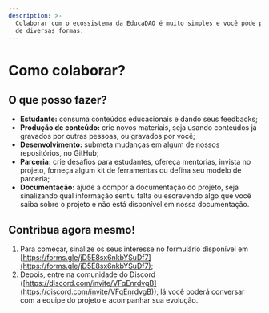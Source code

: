 ```yaml
---
description: >-
  Colaborar com o ecossistema da EducaDAO é muito simples e você pode participar
  de diversas formas.
---
```


# Como colaborar?

## O que posso fazer?

* **Estudante:** consuma conteúdos educacionais e dando seus feedbacks;
* **Produção de conteúdo:** crie novos materiais, seja usando conteúdos já gravados por outras pessoas, ou gravados por você;
* **Desenvolvimento:** submeta mudanças em algum de nossos repositórios, no GitHub;
* **Parceria:** crie desafios para estudantes, ofereça mentorias, invista no projeto, forneça algum kit de ferramentas ou defina seu modelo de parceria;
* **Documentação:** ajude a compor a documentação do projeto, seja sinalizando qual informação sentiu falta ou escrevendo algo que você saiba sobre o projeto e não está disponível em nossa documentação.

## Contribua agora mesmo!

1. Para começar, sinalize os seus interesse no formulário disponível em [https://forms.gle/jD5E8sx6nkbYSuDf7](https://forms.gle/jD5E8sx6nkbYSuDf7);
2. Depois, entre na comunidade do Discord ([https://discord.com/invite/VFqEnrdvgB](https://discord.com/invite/VFqEnrdvgB)), lá você poderá conversar com a equipe do projeto e acompanhar sua evolução.
